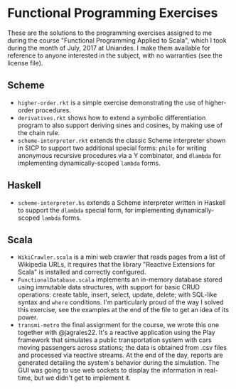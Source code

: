 # Functional Programming Exercises

These are the solutions to the programming exercises assigned to me during the course "Functional Programming Applied to Scala", which I took during the month of July, 2017 at Uniandes. I make them available for reference to anyone interested in the subject, with no warranties (see the license file).

## Scheme

- `higher-order.rkt` is a simple exercise demonstrating the use of higher-order procedures.
- `derivatives.rkt` shows how to extend a symbolic differentiation program to also support deriving sines and cosines, by making use of the chain rule.
- `scheme-interpreter.rkt` extends the classic Scheme interpreter shown in SICP to support two additional special forms: `philo` for writing anonymous recursive procedures via a Y combinator, and `dlambda` for implementing dynamically-scoped `lambda` forms.

## Haskell

- `scheme-interpreter.hs` extends a Scheme interpreter written in Haskell to support the `dlambda` special form, for implementing dynamically-scoped `lambda` forms.

## Scala

- `WikiCrawler.scala` is a mini web crawler that reads pages from a list of Wikipedia URLs, it requires that the library "Reactive Extensions for Scala" is installed and correctly configured.
- `FunctionalDatabase.scala` implements an in-memory database stored using immutable data structures, with support for basic CRUD operations: create table, insert, select, update, delete; with SQL-like syntax and `where` conditions. I'm particularly proud of the way I solved this exercise, see the examples at the end of the file to get an idea of its power.
- `transmi-metro` the final assignment for the course, we wrote this one together with @jagrales22. It's a reactive application using the Play framework that simulates a public transportation system with cars moving passengers across stations; the data is obtained from .csv files and processed via reactive streams. At the end of the day, reports are generated detailing the system's behavior during the simulation. The GUI was going to use web sockets to display the information in real-time, but we didn't get to implement it.
